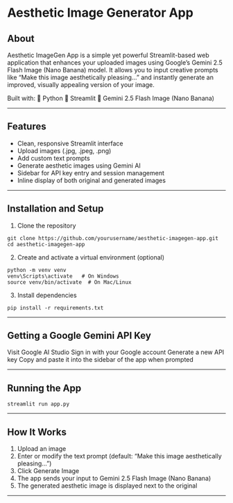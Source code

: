 # Aesthetic Image Generator App
## About
Aesthetic ImageGen App is a simple yet powerful Streamlit-based web application that enhances your uploaded images using Google’s Gemini 2.5 Flash Image (Nano Banana) model.
It allows you to input creative prompts like “Make this image aesthetically pleasing…” and instantly generate an improved, visually appealing version of your image.

Built with:
🐍 Python
🎨 Streamlit
🧠 Gemini 2.5 Flash Image (Nano Banana)

---

## Features
* Clean, responsive Streamlit interface
* Upload images (.jpg, .jpeg, .png)
* Add custom text prompts
* Generate aesthetic images using Gemini AI
* Sidebar for API key entry and session management
* Inline display of both original and generated images

---

## Installation and Setup
1. Clone the repository
```
git clone https://github.com/yourusername/aesthetic-imagegen-app.git
cd aesthetic-imagegen-app
```
2. Create and activate a virtual environment (optional)
```
python -m venv venv
venv\Scripts\activate   # On Windows
source venv/bin/activate  # On Mac/Linux
```
3. Install dependencies
```
pip install -r requirements.txt
```

---

## Getting a Google Gemini API Key
Visit Google AI Studio
Sign in with your Google account
Generate a new API key
Copy and paste it into the sidebar of the app when prompted

---

## Running the App
```
streamlit run app.py
```

---

## How It Works
1. Upload an image
2. Enter or modify the text prompt (default: “Make this image aesthetically pleasing...”)
3. Click Generate Image
4. The app sends your input to Gemini 2.5 Flash Image (Nano Banana)
5. The generated aesthetic image is displayed next to the original

---
